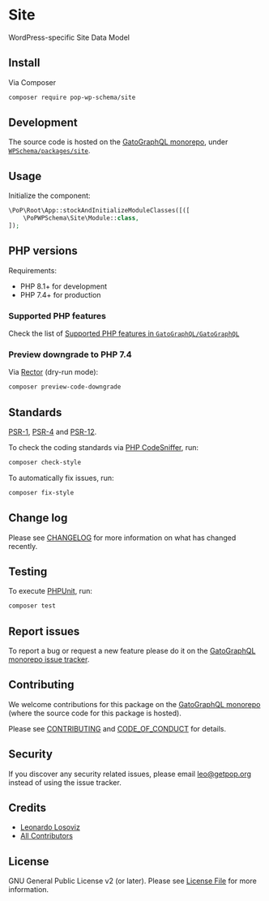 # Site

<!--
[![Build Status][ico-travis]][link-travis]
[![Quality Score][ico-code-quality]][link-code-quality]
[![Software License][ico-license]](LICENSE.md)
[![Latest Version on Packagist][ico-version]][link-packagist]
[![Coverage Status][ico-scrutinizer]][link-scrutinizer]
[![Total Downloads][ico-downloads]][link-downloads]
-->

WordPress-specific Site Data Model

## Install

Via Composer

``` bash
composer require pop-wp-schema/site
```

## Development

The source code is hosted on the [GatoGraphQL monorepo](https://github.com/GatoGraphQL/GatoGraphQL), under [`WPSchema/packages/site`](https://github.com/GatoGraphQL/GatoGraphQL/tree/master/layers/WPSchema/packages/site).

## Usage

Initialize the component:

``` php
\PoP\Root\App::stockAndInitializeModuleClasses([([
    \PoPWPSchema\Site\Module::class,
]);
```

## PHP versions

Requirements:

- PHP 8.1+ for development
- PHP 7.4+ for production

### Supported PHP features

Check the list of [Supported PHP features in `GatoGraphQL/GatoGraphQL`](https://github.com/GatoGraphQL/GatoGraphQL/blob/master/docs/supported-php-features.md)

### Preview downgrade to PHP 7.4

Via [Rector](https://github.com/rectorphp/rector) (dry-run mode):

```bash
composer preview-code-downgrade
```

## Standards

[PSR-1](https://www.php-fig.org/psr/psr-1), [PSR-4](https://www.php-fig.org/psr/psr-4) and [PSR-12](https://www.php-fig.org/psr/psr-12).

To check the coding standards via [PHP CodeSniffer](https://github.com/squizlabs/PHP_CodeSniffer), run:

``` bash
composer check-style
```

To automatically fix issues, run:

``` bash
composer fix-style
```

## Change log

Please see [CHANGELOG](CHANGELOG.md) for more information on what has changed recently.

## Testing

To execute [PHPUnit](https://phpunit.de/), run:

``` bash
composer test
```

## Report issues

To report a bug or request a new feature please do it on the [GatoGraphQL monorepo issue tracker](https://github.com/GatoGraphQL/GatoGraphQL/issues).

## Contributing

We welcome contributions for this package on the [GatoGraphQL monorepo](https://github.com/GatoGraphQL/GatoGraphQL) (where the source code for this package is hosted).

Please see [CONTRIBUTING](CONTRIBUTING.md) and [CODE_OF_CONDUCT](CODE_OF_CONDUCT.md) for details.

## Security

If you discover any security related issues, please email leo@getpop.org instead of using the issue tracker.

## Credits

- [Leonardo Losoviz][link-author]
- [All Contributors][link-contributors]

## License

GNU General Public License v2 (or later). Please see [License File](LICENSE.md) for more information.

[ico-version]: https://img.shields.io/packagist/v/pop-wp-schema/site.svg?style=flat-square
[ico-license]: https://img.shields.io/badge/license-GPLv2-brightgreen.svg?style=flat-square
[ico-travis]: https://img.shields.io/travis/pop-wp-schema/site/master.svg?style=flat-square
[ico-scrutinizer]: https://img.shields.io/scrutinizer/coverage/g/pop-wp-schema/site.svg?style=flat-square
[ico-code-quality]: https://img.shields.io/scrutinizer/g/pop-wp-schema/site.svg?style=flat-square
[ico-downloads]: https://img.shields.io/packagist/dt/pop-wp-schema/site.svg?style=flat-square

[link-packagist]: https://packagist.org/packages/pop-wp-schema/site
[link-travis]: https://travis-ci.org/pop-wp-schema/site
[link-scrutinizer]: https://scrutinizer-ci.com/g/pop-wp-schema/site/code-structure
[link-code-quality]: https://scrutinizer-ci.com/g/pop-wp-schema/site
[link-downloads]: https://packagist.org/packages/pop-wp-schema/site
[link-author]: https://github.com/leoloso
[link-contributors]: ../../../../../../contributors
